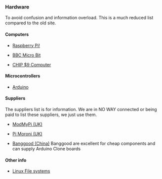 ### Hardware

To avoid confusion and information overload. This is a much reduced list compared to the old site. 

#### Computers 

* [Raspberry Pi!](http://www.raspberrypi.org)

* [BBC Micro Bit](https://www.microbit.co.uk/)

* [CHIP $9 Computer](https://www.kickstarter.com/projects/1598272670/chip-the-worlds-first-9-computer/video_share)


#### Microcontrollers

* [Arduino](http://www.Arduino.cc)


#### Suppliers

The suppliers list is for information. We are in NO WAY connected or being paid to list these suppliers,  we just use them.

* [ModMyPi (UK)](https://www.modmypi.com/)

* [Pi Moroni (UK)](https://shop.pimoroni.com/)

* [Banggood (China)](http://www.banggood.com) Banggood are excellent for cheap components and can supply Arduino Clone boards

#### Other info

* [Linux File systems](http://fossbytes.com/linux-filesystems-explained-ext234-xfs-btrfs-zfs/)
